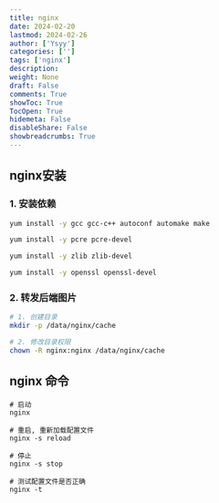 ```yaml
---
title: nginx
date: 2024-02-20
lastmod: 2024-02-26
author: ['Ysyy']
categories: ['']
tags: ['nginx']
description: 
weight: None
draft: False
comments: True
showToc: True
TocOpen: True
hidemeta: False
disableShare: False
showbreadcrumbs: True
---
```

## nginx安装

### 1. 安装依赖

```bash
yum install -y gcc gcc-c++ autoconf automake make

yum install -y pcre pcre-devel

yum install -y zlib zlib-devel

yum install -y openssl openssl-devel
```

### 2. 转发后端图片

```bash
# 1. 创建目录
mkdir -p /data/nginx/cache

# 2. 修改目录权限
chown -R nginx:nginx /data/nginx/cache
```


## nginx 命令

```shell
# 启动
nginx

# 重启, 重新加载配置文件
nginx -s reload

# 停止
nginx -s stop

# 测试配置文件是否正确
nginx -t
```